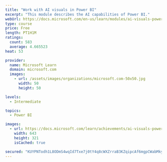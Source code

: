 ```yaml
---
title: "Work with AI visuals in Power BI"
excerpt: "This module describes the AI capabilities of Power BI."
webUrl: https://docs.microsoft.com/en-us/learn/modules/ai-visuals-power-bi/
type: course
price: Free
length: PT1H1M
ratings:
  count: 583
  average: 4.665523
heat: 53

provider:
  name: Microsoft Learn
  domain: microsoft.com
  images:
    - url: /assets/images/organizations/microsoft.com-50x50.jpg
      width: 50
      height: 50

levels:
  - Intermediate

topics:
  - Power BI

images:
  - url: https://docs.microsoft.com/learn/achievements/ai-visuals-power-bi-social.png
    width: 643
    height: 321
    isCached: true

secured: "KUYPNTodh1L8ODmS4wqId7Txe7j0tY4q8cWXZrraB3KZqipcAf6mgpCWabMky59Arci9dl24zMvN0YMfbSRRmrMf3er9ThAoEuABNfGu4Ju/jf3oP9mnGVgz4RLFDCV2LYxTTHfG0zwhbf46IL9udocWPj0Bwgaqjuy3TWCLxvo+ZJ6OcCgZKjjd3HjnnCW8ZSEL5lfK1PycbMiASi2BxcnGdWURFeS6k9f05gDr1gFX0d2TzxCpIdlITEXJJOWUqt1CjPOxS2yrkXV3GrprbPdxl2VaxwB0dAF4K5iXcYk4h6T1A91r7/2YHCZOSfF7JnjtQ6aOw59BEXvUKgNLur872uPzAFZtSGCiD8abKLQ/dHGmBgjL5wMDl/RML4ynoC/Q8kdZCovJbw+9HZWgBviM4NA/Xg6aBl4Gcgu53sg=;COKxjgGIquQwZbcJsxVFKw=="
---
```


